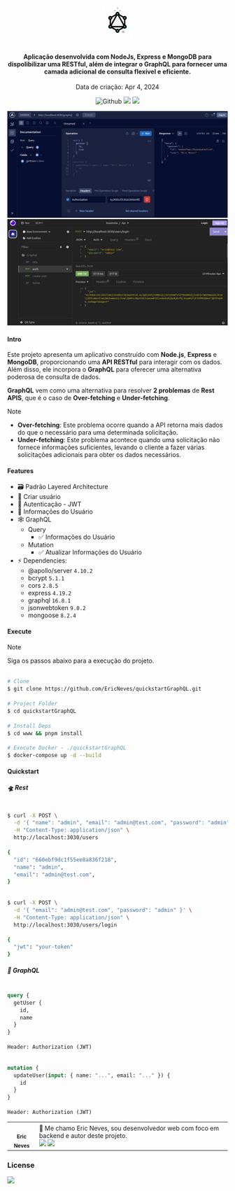 <h4 align="center">
  <br />
  
  <img src=".assets/icon.png">

  <br />
  <br />

Aplicação desenvolvida com NodeJs, Express e MongoDB para dispolibilizar uma RESTful, além de integrar o GraphQL para fornecer uma camada adicional de consulta flexível e eficiente.

</h4>

<p align="center">Data de criação: Apr 4, 2024</p>

<p align="center">
  <img src="https://img.shields.io/github/last-commit/EricNeves/quickstartGraphQL?style=flat-square&logo=github&color=%235755FE" alt="Github">
  <img src="https://img.shields.io/github/languages/top/EricNeves/quickstartGraphQL?style=flat-square&logo=javascript">
  <img src="https://img.shields.io/github/license/ericneves/mySeries?style=flat-square&logo=github&labelColor=%231F2937&color=%23374151">
</p>

<img src=".assets/graphql.png"><img src=".assets/rest.png">

#### Intro

Este projeto apresenta um aplicativo construído com **Node.js**, **Express** e **MongoDB**, proporcionando uma **API RESTful** para interagir com os dados. Além disso, ele incorpora o **GraphQL** para oferecer uma alternativa poderosa de consulta de dados.

**GraphQL** vem como uma alternativa para resolver **2 problemas** de **Rest APIS**, que é o caso de **Over-fetching** e **Under-fetching**.

> [!NOTE]
>
> - **Over-fetching**: Este problema ocorre quando a API retorna mais dados do que o necessário para uma determinada solicitação.
> - **Under-fetching**: Este problema acontece quando uma solicitação não fornece informações suficientes, levando o cliente a fazer várias solicitações adicionais para obter os dados necessários.

#### Features

- 🗃️ Padrão Layered Architecture
- 🐙 Criar usuário
- 🔑 Autenticação - JWT
- 👾 Informações do Usuário
- 🕸️ GraphQL
  - Query
    - ✅ Informações do Usuário
  - Mutation
    - ✅ Atualizar Informações do Usuário
- ⚡ Dependencies:
  - @apollo/server `4.10.2`
  - bcrypt `5.1.1`
  - cors `2.8.5`
  - express `4.19.2`
  - graphql `16.8.1`
  - jsonwebtoken `9.0.2`
  - mongoose `8.2.4`

#### Execute

> [!NOTE]
> Siga os passos abaixo para a execução do projeto.

```sh

# Clone
$ git clone https://github.com/EricNeves/quickstartGraphQL.git

# Project Folder
$ cd quickstartGraphQL

# Install Deps
$ cd www && pnpm install

# Execute Docker - ./quickstartGraphQL
$ docker-compose up -d --build

```

#### Quickstart

##### 🛸 Rest

```sh

$ curl -X POST \
  -d '{ "name": "admin", "email": "admin@test.com", "password": "admin" }' \
  -H "Content-Type: application/json" \
  http://localhost:3030/users

{
  "id": "660ebf9dc1f55ee8a836f218",
  "name": "admin",
  "email": "admin@test.com",
}

```

```sh

$ curl -X POST \
  -d '{ "email": "admin@test.com", "password": "admin" }' \
  -H "Content-Type: application/json" \
  http://localhost:3030/users/login

{
  "jwt": "your-token"
}

```

##### 📡 GraphQL

```graphql

query {
  getUser {
    id,
    name
  }
}

Header: Authorization (JWT) 

```

```graphql

mutation {
  updateUser(input: { name: "...", email: "..." }) {
    id
  }
}

Header: Authorization (JWT) 

```
<table>
  <tr>
    <td align="center"><a href="https://www.instagram.com/ericneves_dev/"><img src="https://avatars.githubusercontent.com/u/32256029" width="100px;" alt=""/><br /><sub><b>Eric Neves</b></sub></a></td>
    <td>👋 Me chamo Eric Neves, sou desenvolvedor web com foco em backend e autor deste projeto. <br /> <a href="https://www.instagram.com/ericneves_dev/"><img src="https://img.shields.io/badge/Instagram-E4405F?style=for-the-badge&logo=instagram&logoColor=white"></a> <a href="https://linkedin.com/in/ericnevesrr"> <img src="https://img.shields.io/badge/LinkedIn-0077B5?style=for-the-badge&logo=linkedin&logoColor=white"></a></td>
  </tr>
</table>

### License 

<img src="https://img.shields.io/github/license/ericneves/mySeries?style=flat-square&logo=github&labelColor=%231F2937&color=%23374151">